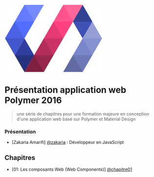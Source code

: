 ![](images/polymer.png)
# Présentation application web Polymer 2016
> une série de chapitres pour une formation majeure en conception d'une application web
basé sur Polymer et Material Design

### Présentation
  - [Zakaria Amarifi] [@zakaria] : Développeur en JavaScript


## Chapitres
  - [01: Les composants Web (Web Components)] [@chapitre01]


[@zakaria]:mailto:z.amarifi@dm73.net
[@chapitre01]:chapters/01-web-components/presentation
